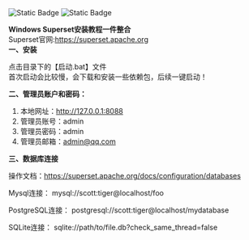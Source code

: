 <img alt="Static Badge" src="https://img.shields.io/badge/Python-3.10.11-Blue">
<img alt="Static Badge" src="https://img.shields.io/badge/Superset-5.0.0-Blue">

**Windows Superset安装教程一件整合**  
Superset官网:https://superset.apache.org  
**一、安装**

 点击目录下的【启动.bat】文件  
 首次启动会比较慢，会下载和安装一些依赖包，后续一键启动！

**二、管理员账户和密码：**
1. 本地网址：http://127.0.0.1:8088  
2. 管理员账号：admin  
3. 管理员密码：admin  
4. 管理员邮箱：admin@qq.com  

**三、数据库连接**

操作文档：https://superset.apache.org/docs/configuration/databases

Mysql连接：
mysql://scott:tiger@localhost/foo

PostgreSQL连接：
postgresql://scott:tiger@localhost/mydatabase

SQLite连接：
sqlite://path/to/file.db?check_same_thread=false
